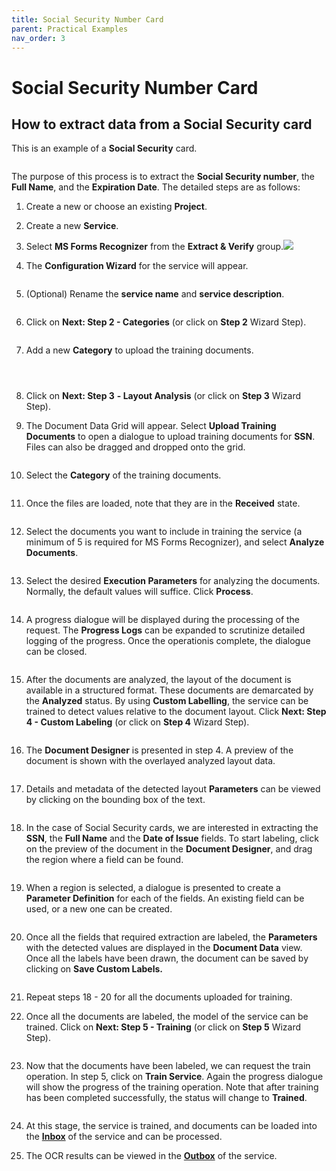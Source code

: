 ```yaml
---
title: Social Security Number Card
parent: Practical Examples
nav_order: 3
---
```


# Social Security Number Card

## How to extract data from a Social Security card

This is an example of a **Social Security** card.

<figure><img src="../.gitbook/assets/image (41) (1) (1).png" alt=""><figcaption></figcaption></figure>

The purpose of this process is to extract the **Social Security number**, the **Full Name**, and the **Expiration Date**. The detailed steps are as follows:

1. Create a new or choose an existing **Project**.
2. Create a new **Service**.
3. Select **MS Forms Recognizer** from the **Extract & Verify** group.![](<../.gitbook/assets/image (41) (2) (1).png>)
4.  The **Configuration Wizard** for the service will appear.

    <figure><img src="../.gitbook/assets/image (13) (2).png" alt=""><figcaption></figcaption></figure>
5.  (Optional) Rename the **service name** and **service description**.

    <figure><img src="../.gitbook/assets/image (25) (2) (1).png" alt=""><figcaption></figcaption></figure>
6.  Click on **Next: Step 2 - Categories** (or click on **Step 2** Wizard Step).

    <figure><img src="../.gitbook/assets/image (34) (1).png" alt=""><figcaption></figcaption></figure>
7.  Add a new **Category** to upload the training documents.

    <figure><img src="../.gitbook/assets/image (15) (2).png" alt=""><figcaption></figcaption></figure>

    <figure><img src="../.gitbook/assets/image (26) (1) (2).png" alt=""><figcaption></figcaption></figure>

    <figure><img src="../.gitbook/assets/image (27) (2) (1) (1) (1) (1) (1).png" alt=""><figcaption></figcaption></figure>
8. Click on **Next: Step 3** **- Layout Analysis** (or click on **Step 3** Wizard Step).
9.  The Document Data Grid will appear. Select **Upload Training Documents** to open a dialogue to upload training documents for **SSN**. Files can also be dragged and dropped onto the grid.

    <figure><img src="../.gitbook/assets/image (43) (2).png" alt=""><figcaption></figcaption></figure>
10. Select the **Category** of the training documents.

    <figure><img src="../.gitbook/assets/image (49) (1) (1).png" alt=""><figcaption></figcaption></figure>
11. Once the files are loaded, note that they are in the **Received** state.

    <figure><img src="../.gitbook/assets/image (33) (2).png" alt=""><figcaption></figcaption></figure>
12. Select the documents you want to include in training the service (a minimum of 5 is required for MS Forms Recognizer), and select **Analyze Documents**.

    <figure><img src="../.gitbook/assets/image (47) (2).png" alt=""><figcaption></figcaption></figure>
13. Select the desired **Execution Parameters** for analyzing the documents. Normally, the default values will suffice. Click **Process**.

    <figure><img src="../.gitbook/assets/image (35) (1).png" alt=""><figcaption></figcaption></figure>
14. A progress dialogue will be displayed during the processing of the request. The **Progress Logs** can be expanded to scrutinize detailed logging of the progress. Once the operationis complete, the dialogue can be closed.

    <figure><img src="../.gitbook/assets/image (10) (2) (1).png" alt=""><figcaption></figcaption></figure>
15. After the documents are analyzed, the layout of the document is available in a structured format. These documents are demarcated by the **Analyzed** status. By using **Custom Labelling**, the service can be trained to detect values relative to the document layout. Click **Next: Step 4 - Custom Labeling** (or click on **Step 4** Wizard Step).

    <figure><img src="../.gitbook/assets/image (4) (2).png" alt=""><figcaption></figcaption></figure>
16. The **Document Designer** is presented in step 4. A preview of the document is shown with the overlayed analyzed layout data.

    <figure><img src="../.gitbook/assets/image (42) (2).png" alt=""><figcaption></figcaption></figure>
17. Details and metadata of the detected layout **Parameters** can be viewed by clicking on the bounding box of the text.

    <figure><img src="../.gitbook/assets/image (20) (2).png" alt=""><figcaption></figcaption></figure>
18. In the case of Social Security cards, we are interested in extracting the **SSN**, the **Full Name** and the **Date of Issue** fields. To start labeling, click on the preview of the document in the **Document Designer**, and drag the region where a field can be found.

    <figure><img src="../.gitbook/assets/image (23) (1) (1).png" alt=""><figcaption></figcaption></figure>
19. When a region is selected, a dialogue is presented to create a **Parameter Definition** for each of the fields. An existing field can be used, or a new one can be created.

    <figure><img src="../.gitbook/assets/image (18) (2).png" alt=""><figcaption></figcaption></figure>
20. Once all the fields that required extraction are labeled, the **Parameters** with the detected values are displayed in the **Document Data** view. Once all the labels have been drawn, the document can be saved by clicking on **Save Custom Labels.**

    <figure><img src="../.gitbook/assets/image (40) (2) (1).png" alt=""><figcaption></figcaption></figure>
21. Repeat steps 18 - 20 for all the documents uploaded for training.
22. Once all the documents are labeled, the model of the service can be trained. Click on **Next: Step 5 - Training** (or click on **Step 5** Wizard Step).

    <figure><img src="../.gitbook/assets/image (52).png" alt=""><figcaption></figcaption></figure>
23. Now that the documents have been labeled, we can request the train operation. In step 5, click on **Train Service**. Again the progress dialogue will show the progress of the training operation. Note that after training has been completed successfully, the status will change to **Trained**.

    <figure><img src="../.gitbook/assets/image (16) (1) (1) (1) (1) (1) (1).png" alt=""><figcaption></figcaption></figure>
24. At this stage, the service is trained, and documents can be loaded into the [**Inbox**](../documents/documents-inbox.md) of the service and can be processed.
25. The OCR results can be viewed in the [**Outbox**](../documents/documents-outbox.md) of the service.
